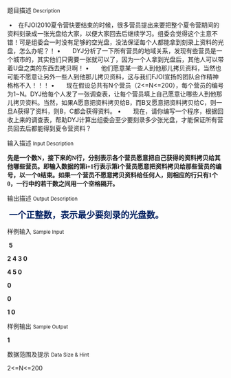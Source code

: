 <div class="panel panel-default">
<div class="area-title">
<span>
题目描述
<small>Description</small>
</span></div>
<div class="panel-body">

<p> <span style=""><span style="">•</span></span><span style="">　在</span><span style="">FJOI2010</span><span style="">夏令营快要结束的时候，很多营员提出来要把整个夏令营期间的资料</span><span style="">刻录成一张光盘给大家，以便大家回去后继续学习。组委会觉得这个主意不错！可</span><span style="">是组委会一时没有足够的空光盘，没法保证每个人都能拿到刻录上资料的光盘，怎</span><span style="">么办呢？！ </span> <span style=""><span style="">•</span></span>　　<span style="">DYJ</span><span style="">分析了一下所有营员的地域关系，发现有些营员是一个城市的，其实他们只</span><span style="">需要一张就可以了，因为一个人拿到光盘后，其他人可以带着</span><span style="">U</span><span style="">盘之类的东西去拷贝</span><span style="">啊！ </span> <span style=""><span style="">•</span></span><span style="">　　他们愿意某一些人到他那儿拷贝资料，当然也可能不愿意让另外一些人到他那</span><span style="">儿拷贝资料，这与我们</span><span style="">FJOI</span><span style="">宣扬的团队合作精神格格不入！！！ </span> <span style=""><span style="">•</span></span><span style="">　　现在假设总共有</span><span style="">N</span><span style="">个营员（</span><span style="">2&lt;=N&lt;=200</span><span style="">），每个营员的编号为</span><span style="">1~N</span><span style="">。</span><span style="">DYJ</span><span style="">给每个</span><span style="">人发了一张调查表，让每个营员填上自己愿意让哪些人到他那儿拷贝资料。当然，</span><span style="">如果</span><span style="">A</span><span style="">愿意把资料拷贝给</span><span style="">B</span><span style="">，而</span><span style="">B</span><span style="">又愿意把资料拷贝给</span><span style="">C</span><span style="">，则一旦</span><span style="">A</span><span style="">获得了资料，则</span><span style="">B</span><span style="">，</span><span style="">C</span><span style="">都会获得资料。 </span> <span style=""><span style="">•</span></span><span style="">　　现在，请你编写一个程序，根据回收上来的调查表，帮助</span><span style="">DYJ</span><span style="">计算出组委会至少</span><span style="">要刻录多少张光盘，才能保证所有营员回去后都能得到夏令营资料？</span></p>

</div>
</div>

<div class="panel panel-default">
<div class="area-title">
<span>
输入描述
<small>Input Description</small>
</span></div>
<div class="panel-body">
<p><span style=""><strong>先是一个数</strong></span><span style="font-family: 'Times New Roman';"><strong>N</strong></span><span style=""><strong>，接下来的</strong></span><span style="font-family: 'Times New Roman';"><strong>N</strong></span><span style=""><strong>行，分别表示各个营员愿意把自己获得的资料拷贝给其他哪些营员。即输入数据的第</strong></span><span style="font-family: 'Times New Roman';"><strong>i+1</strong></span><span style=""><strong>行表示第</strong></span><span style="font-family: 'Times New Roman';"><strong>i</strong></span><span style=""><strong>个营员愿意把资料拷贝给那些营员的编号，以一个</strong></span><span style="font-family: 'Times New Roman';"><strong>0</strong></span><span style=""><strong>结束。如果一个营员不愿意拷贝资料给任何</strong></span><span style=""><strong>人，则相应的行只有</strong></span><span style="font-family: 'Times New Roman';"><strong>1</strong></span><span style=""><strong>个</strong></span><span style="font-family: 'Times New Roman';"><strong>0</strong></span><span style=""><strong>，一行中的若干数之间用一个空格隔开。</strong></span></p>

</div>
</div>
<div  class="panel panel-default">
<div class="area-title">
<span>
输出描述
<small>Output Description</small>
</span></div>
<div class="panel-body">

<p>&nbsp;<span style="font-family: 宋体;font-size:20px;color:#002060"><strong>一个正整数，表示最少要刻录的光盘数。 </strong></span> &nbsp;</p>

</div>
</div>


<div class="panel panel-default">
<div class="area-title">
<span>
样例输入
<small>Sample Input</small>
</span></div>
<div class="panel-body">
<p> <span style=""><strong>5 </strong></span></p><p><span style=""><strong>2 4 3 0 </strong></span></p><p><span style=""><strong>4 5 0 </strong></span></p><p><span style=""><strong>0 </strong></span></p><p><span style=""><strong>0 </strong></span></p><p><span style=""><strong>1 0 </strong></span>  </p>

</div>
</div>

<div class="panel panel-default">
<div class="area-title">
<span>
样例输出
<small>Sample Output</small>
</span></div>
<div class="panel-body">
<p><span style=""><strong>1</strong></span></p>

</div>
</div>

<div class="panel panel-default">
<div class="area-title">
<span>
数据范围及提示
<small>Data Size & Hint</small>
</span></div>
<div class="panel-body">
<p><span style="">2&lt;=N&lt;=200</span></p>
</div>
</div>